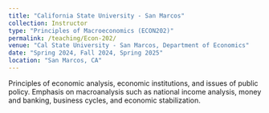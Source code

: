 ```yaml
---
title: "California State University - San Marcos"
collection: Instructor
type: "Principles of Macroeconomics (ECON202)"
permalink: /teaching/Econ-202/
venue: "Cal State University - San Marcos, Department of Economics"
date: "Spring 2024, Fall 2024, Spring 2025"
location: "San Marcos, CA"
---
```


Principles of economic analysis, economic institutions, and issues of public policy. Emphasis on macroanalysis such as national income analysis, money and banking, business cycles, and economic stabilization.
